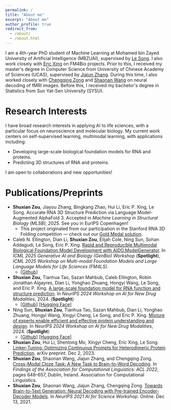 ```yaml
---
permalink: /
title: "About me"
excerpt: "About me"
author_profile: true
redirect_from: 
  - /about/
  - /about.html
---
```


I am a 4th-year PhD student of Machine Learning at Mohamed bin Zayed University of Artificial Intelligence (MBZUAI), supervised by [Le Song](https://dasongle.github.io/). I also work closely with [Eric Xing](https://www.cs.cmu.edu/~epxing/) on FM4Bio projects. Prior to this, I received my master's degree in Computer Science from University of Chinese Academy of Sciences (UCAS), supervised by [Jiajun Zhang](https://nlpr.ia.ac.cn/cip/jjzhang.htm). During this time, I also worked closely with [Chengqing Zong](https://nlpr.ia.ac.cn/cip/english/zong.htm) and [Shaonan Wang](https://wangshaonan.github.io/) on neural decoding of fMRI images. Before this, I received my bachelor's degree in Statistics from Sun Yat-Sen University (SYSU).

Research Interests
======
I have broad research interests in applying AI to life sciences, with a particular focus on neuroscience and molecular biology. My current work centers on self-supervised learning, multimodal learning, with applications including:
* Developing large-scale biological foundation models for RNA and proteins.
* Predicting 3D structures of RNA and proteins.

I am open to collaborations and new opportunities!

Publications/Preprints
======
* **Shuxian Zou**, Jiayou Zhang, Bingkang Zhao, Hui Li, Eric P. Xing, Le Song. Accurate RNA 3D Structure Prediction via Language Model-Augmented AlphaFold 3. Accepted in *Machine Learning in Structural Biology (MLSB), 2025.* See you in EurIPS Copenhagen!
  * This project originated from our participation in the Stanford RNA 3D Folding competition — check out our [Gold Medal solution](https://www.kaggle.com/competitions/stanford-rna-3d-folding/writeups/6th-place-solution).
* Caleb N. Ellington, Dian Li, **Shuxian Zou**, Elijah Cole, Ning Sun, Sohan Addagudi, Le Song, Eric P. Xing. [Rapid and Reproducible Multimodal Biological Foundation Model Development with AIDO.ModelGenerator](https://www.biorxiv.org/content/10.1101/2025.06.30.662437v1). In *ICML 2025 Generative AI and Biology (GenBio) Workshop* (**Spotlight**), *ICML 2025 Workshop on Multi-modal Foundation Models and Large Language Models for Life Sciences (FM4LS)*.
  * [\[Github\]](https://github.com/genbio-ai/ModelGenerator) 
* **Shuxian Zou**, Tianhua Tao, Sazan Mahbub, Caleb Ellington, Robin Jonathan Algayres, Dian Li, Yonghao Zhuang, Hongyi Wang, Le Song, and Eric P. Xing. [A large-scale foundation model for RNA function and structure prediction](https://www.biorxiv.org/content/10.1101/2024.11.28.625345v1). In *NeurIPS 2024 Workshop on AI for New Drug Modalities*, 2024. (**Spotlight**)
  *  [\[Github\]](https://github.com/genbio-ai/ModelGenerator/tree/main/experiments/AIDO.RNA) [\[Hugging Face\]](https://huggingface.co/collections/genbio-ai/aidorna-6747516bb48ed96c847f5dd8) 
* Ning Sun, **Shuxian Zou**, Tianhua Tao, Sazan Mahbub, Dian Li, Yonghao Zhuang, Hongyi Wang, Xingyi Cheng, Le Song, and Eric P. Xing. [Mixture of experts enable efficient and effective protein understanding and design](https://openreview.net/forum?id=6VldeCDKpH). In *NeurIPS 2024 Workshop on AI for New Drug Modalities*, 2024. (**Spotlight**)
  * [\[Github\]](https://github.com/genbio-ai/ModelGenerator/tree/main/experiments/AIDO.Protein) [\[Hugging Face\]](https://huggingface.co/collections/genbio-ai/aidoprotein-6747522bc86c9ee23472b703)
* **Shuxian Zou**, Hui Li, Shentong Mo, Xingyi Cheng, Eric Xing, Le Song. [Linker-Tuning: Optimizing
Continuous Prompts for Heterodimeric Protein Prediction](https://arxiv.org/abs/2312.01186). arXiv preprint. Dec 2, 2023.
* **Shuxian Zou**, Shaonan Wang, Jiajun Zhang, and Chengqing Zong. [Cross-Modal Cloze Task: A New Task to Brain-to-Word Decoding](https://aclanthology.org/2022.findings-acl.54/). In *Findings of the Association for Computational Linguistics: ACL 2022*, pages 648–657, Dublin, Ireland. Association for Computational Linguistics.
* **Shuxian Zou**, Shaonan Wang, Jiajun Zhang, Chengqing Zong. [Towards Brain-to-Text Generation: Neural Decoding with Pre-trained Encoder-Decoder Models](https://openreview.net/pdf?id=13IJlk221xG). In *NeurIPS 2021 AI for Science Workshop*. Online. Dec 13, 2021.



